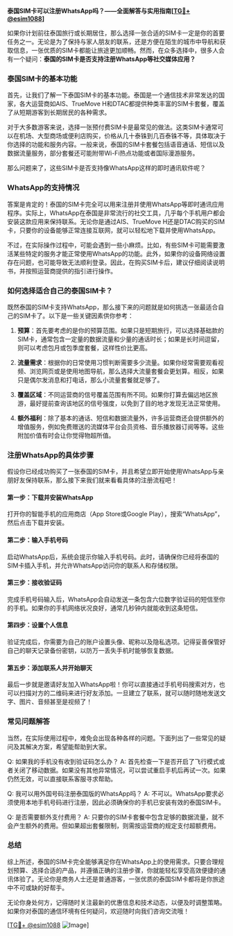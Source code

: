 **泰国SIM卡可以注册WhatsApp吗？——全面解答与实用指南[[TG💪+ @esim1088](https://t.me/s/esim1088)]**

如果你计划前往泰国旅行或长期居住，那么选择一张合适的SIM卡一定是你的首要任务之一。无论是为了保持与家人朋友的联系，还是方便在陌生的城市中导航和获取信息，一张优质的SIM卡都能让旅途更加顺畅。然而，在众多选择中，很多人会有一个疑问：**泰国的SIM卡是否支持注册WhatsApp等社交媒体应用？**

### 泰国SIM卡的基本功能

首先，让我们了解一下泰国SIM卡的基本功能。泰国是一个通信技术非常发达的国家，各大运营商如AIS、TrueMove H和DTAC都提供种类丰富的SIM卡套餐，覆盖了从短期游客到长期居民的各种需求。

对于大多数游客来说，选择一张预付费SIM卡是最常见的做法。这类SIM卡通常可以在机场、大型商场或便利店购买，价格从几十泰铢到几百泰铢不等，具体取决于你选择的功能和服务内容。一般来说，泰国的SIM卡套餐包括语音通话、短信以及数据流量服务，部分套餐还可能附带Wi-Fi热点功能或者国际漫游服务。

那么问题来了，这些SIM卡是否支持像WhatsApp这样的即时通讯软件呢？

### WhatsApp的支持情况

答案是肯定的！泰国的SIM卡完全可以用来注册并使用WhatsApp等即时通讯应用程序。实际上，WhatsApp在泰国是非常流行的社交工具，几乎每个手机用户都会安装这款应用来保持联系。无论你是通过AIS、TrueMove H还是DTAC购买的SIM卡，只要你的设备能够正常连接互联网，就可以轻松地下载并使用WhatsApp。

不过，在实际操作过程中，可能会遇到一些小麻烦。比如，有些SIM卡可能需要激活某些特定的服务才能正常使用WhatsApp的功能。此外，如果你的设备网络设置存在问题，也可能导致无法顺利登录。因此，在购买SIM卡后，建议仔细阅读说明书，并按照运营商提供的指引进行操作。

### 如何选择适合自己的泰国SIM卡？

既然泰国的SIM卡支持WhatsApp，那么接下来的问题就是如何挑选一张最适合自己的SIM卡了。以下是一些关键因素供你参考：

1. **预算**：首先要考虑的是你的预算范围。如果只是短期旅行，可以选择基础款的SIM卡，通常包含一定量的数据流量和少量的通话时长；如果是长时间逗留，则可以考虑包月或包季度套餐，这样性价比更高。
   
2. **流量需求**：根据你的日常使用习惯判断需要多少流量。如果你经常需要观看视频、浏览网页或是使用地图导航，那么选择大流量套餐会更划算。相反，如果只是偶尔发消息和打电话，那么小流量套餐就足够了。

3. **覆盖区域**：不同运营商的信号覆盖范围有所不同。如果你打算去偏远地区旅游，最好提前查询该地区的信号强度，以免到了目的地才发现无法正常使用。

4. **额外福利**：除了基本的通话、短信和数据流量外，许多运营商还会提供额外的增值服务，例如免费赠送的流媒体平台会员资格、音乐播放器订阅等等。这些附加价值有时会让你觉得物超所值。

### 注册WhatsApp的具体步骤

假设你已经成功购买了一张泰国的SIM卡，并且希望立即开始使用WhatsApp与亲朋好友保持联系，那么接下来我们就来看看具体的注册流程吧！

#### 第一步：下载并安装WhatsApp
打开你的智能手机的应用商店（App Store或Google Play），搜索“WhatsApp”，然后点击下载并安装。

#### 第二步：输入手机号码
启动WhatsApp后，系统会提示你输入手机号码。此时，请确保你已经将泰国的SIM卡插入手机，并允许WhatsApp访问你的联系人和存储权限。

#### 第三步：接收验证码
完成手机号码输入后，WhatsApp会自动发送一条包含六位数字验证码的短信至你的手机。如果你的手机网络状况良好，通常几秒钟内就能收到这条短信。

#### 第四步：设置个人信息
验证完成后，你需要为自己的账户设置头像、昵称以及隐私选项。记得妥善保管好自己的聊天记录备份密钥，以防万一丢失手机时能够恢复数据。

#### 第五步：添加联系人并开始聊天
最后一步就是邀请好友加入WhatsApp啦！你可以直接通过手机号码搜索对方，也可以扫描对方的二维码来进行好友添加。一旦建立了联系，就可以随时随地发送文字、图片、音频甚至是视频了！

### 常见问题解答

当然，在实际使用过程中，难免会出现各种各样的问题。下面列出了一些常见的疑问及其解决方案，希望能帮助到大家。

Q: 如果我的手机没有收到验证码怎么办？
A: 首先检查一下是否开启了飞行模式或者关闭了移动数据。如果没有其他异常情况，可以尝试重启手机后再试一次。如果仍然无效，可以直接联系客服寻求帮助。

Q: 我可以用外国号码注册泰国版的WhatsApp吗？
A: 不可以。WhatsApp要求必须使用本地手机号码进行注册，因此必须确保你的手机已安装有效的泰国SIM卡。

Q: 是否需要额外支付费用？
A: 只要你的SIM卡套餐中包含足够的数据流量，就不会产生额外的费用。但如果超出套餐限制，则需按运营商的规定支付超额费用。

### 总结

综上所述，泰国的SIM卡完全能够满足你在WhatsApp上的使用需求。只要合理规划预算、选择合适的产品，并遵循正确的注册步骤，你就能轻松享受高效便捷的通讯体验了。无论你是商务人士还是普通游客，一张优质的泰国SIM卡都将是你旅途中不可或缺的好帮手。

无论你身处何方，记得随时关注最新的优惠信息和技术动态，以便及时调整策略。如果你对泰国的通信环境有任何疑问，欢迎随时向我们咨询交流哦！

[[TG💪+ @esim1088](https://t.me/s/esim1088) ![Image](https://i.postimg.cc/4NQfJmqS/Snipaste-2025-05-13-00-14-12.png)]